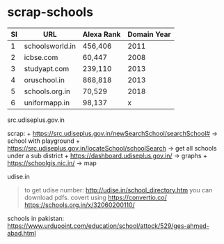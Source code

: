 # scrap-schools

Sl | URL | Alexa Rank | Domain Year
--- | --- | --- | ---
1 | schoolsworld.in | 456,406 | 2011
2 | icbse.com | 60,447 | 2008
3 | studyapt.com | 239,110 | 2013
4 | oruschool.in | 868,818 | 2013
5 | schools.org.in | 70,529 | 2018
6 | uniformapp.in | 98,137 | x

src.udiseplus.gov.in

scrap: 
	+ https://src.udiseplus.gov.in/newSearchSchool/searchSchool# -> school with playground
	+ https://src.udiseplus.gov.in/locateSchool/schoolSearch -> get all schools under a sub district
	+ https://dashboard.udiseplus.gov.in/ -> graphs
	+ https://schoolgis.nic.in/ -> map



udise.in

> to get udise number: http://udise.in/school_directory.htm you can download pdfs. 
> covert using https://convertio.co/
> https://schools.org.in/x/32060200110/


schools in pakistan: https://www.urdupoint.com/education/school/attock/529/ges-ahmed-abad.html

